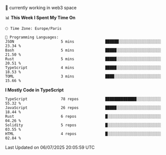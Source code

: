 🔭 currently working in web3 space

<!--START_SECTION:waka-->
📊 **This Week I Spent My Time On** 

```text
🕑︎ Time Zone: Europe/Paris

💬 Programming Languages: 
JSON                     5 mins              ██████░░░░░░░░░░░░░░░░░░░   23.34 % 
Bash                     5 mins              █████░░░░░░░░░░░░░░░░░░░░   21.50 % 
Rust                     5 mins              █████░░░░░░░░░░░░░░░░░░░░   20.51 % 
TypeScript               4 mins              █████░░░░░░░░░░░░░░░░░░░░   18.53 % 
TOML                     3 mins              ████░░░░░░░░░░░░░░░░░░░░░   15.66 % 
```

**I Mostly Code in TypeScript** 

```text
TypeScript               78 repos            ██████████████░░░░░░░░░░░   55.32 % 
JavaScript               26 repos            █████░░░░░░░░░░░░░░░░░░░░   18.44 % 
Rust                     6 repos             █░░░░░░░░░░░░░░░░░░░░░░░░   04.26 % 
Solidity                 5 repos             █░░░░░░░░░░░░░░░░░░░░░░░░   03.55 % 
HTML                     4 repos             █░░░░░░░░░░░░░░░░░░░░░░░░   02.84 % 
```




 Last Updated on 06/07/2025 20:05:59 UTC
<!--END_SECTION:waka-->
